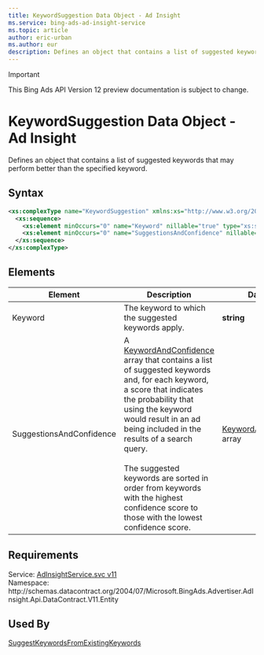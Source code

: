 ```yaml
---
title: KeywordSuggestion Data Object - Ad Insight
ms.service: bing-ads-ad-insight-service
ms.topic: article
author: eric-urban
ms.author: eur
description: Defines an object that contains a list of suggested keywords that may perform better than the specified keyword.
---
```

> [!IMPORTANT]
> This Bing Ads API Version 12 preview documentation is subject to change.

# KeywordSuggestion Data Object - Ad Insight
Defines an object that contains a list of suggested keywords that may perform better than the specified keyword.

## Syntax
```xml
<xs:complexType name="KeywordSuggestion" xmlns:xs="http://www.w3.org/2001/XMLSchema">
  <xs:sequence>
    <xs:element minOccurs="0" name="Keyword" nillable="true" type="xs:string" />
    <xs:element minOccurs="0" name="SuggestionsAndConfidence" nillable="true" type="tns:ArrayOfKeywordAndConfidence" />
  </xs:sequence>
</xs:complexType>
```

## <a name="elements"></a>Elements

|Element|Description|Data Type|
|-----------|---------------|-------------|
|<a name="keyword"></a>Keyword|The keyword to which the suggested keywords apply.|**string**|
|<a name="suggestionsandconfidence"></a>SuggestionsAndConfidence|A [KeywordAndConfidence](keywordandconfidence.md) array that contains a list of suggested keywords and, for each keyword, a score that indicates the probability that using the keyword would result in an ad being included in the results of a search query.<br /><br />The suggested keywords are sorted in order from keywords with the highest confidence score to those with the lowest confidence score.|[KeywordAndConfidence](keywordandconfidence.md) array|

## Requirements
Service: [AdInsightService.svc v11](https://adinsight.api.bingads.microsoft.com/Api/Advertiser/AdInsight/v11/AdInsightService.svc)  
Namespace: http\://schemas.datacontract.org/2004/07/Microsoft.BingAds.Advertiser.AdInsight.Api.DataContract.V11.Entity  

## Used By
[SuggestKeywordsFromExistingKeywords](suggestkeywordsfromexistingkeywords.md)  
